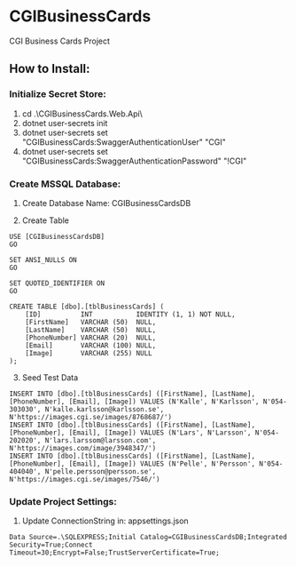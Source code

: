 # CGIBusinessCards
CGI Business Cards Project

## How to Install:

### Initialize Secret Store:
1. cd .\CGIBusinessCards.Web.Api\
2. dotnet user-secrets init
3. dotnet user-secrets set "CGIBusinessCards:SwaggerAuthenticationUser" "CGI"
4. dotnet user-secrets set "CGIBusinessCards:SwaggerAuthenticationPassword" "!CGI"

### Create MSSQL Database:
1. Create Database
Name: CGIBusinessCardsDB

2. Create Table
```
USE [CGIBusinessCardsDB]
GO

SET ANSI_NULLS ON
GO

SET QUOTED_IDENTIFIER ON
GO

CREATE TABLE [dbo].[tblBusinessCards] (
    [ID]          INT           IDENTITY (1, 1) NOT NULL,
    [FirstName]   VARCHAR (50)  NULL,
    [LastName]    VARCHAR (50)  NULL,
    [PhoneNumber] VARCHAR (20)  NULL,
    [Email]       VARCHAR (100) NULL,
    [Image]       VARCHAR (255) NULL
);
```

3. Seed Test Data
```
INSERT INTO [dbo].[tblBusinessCards] ([FirstName], [LastName], [PhoneNumber], [Email], [Image]) VALUES (N'Kalle', N'Karlsson', N'054-303030', N'kalle.karlsson@karlsson.se', N'https://images.cgi.se/images/8768687/')
INSERT INTO [dbo].[tblBusinessCards] ([FirstName], [LastName], [PhoneNumber], [Email], [Image]) VALUES (N'Lars', N'Larsson', N'054-202020', N'lars.larssom@larsson.com', N'https://images.com/image/3948347/')
INSERT INTO [dbo].[tblBusinessCards] ([FirstName], [LastName], [PhoneNumber], [Email], [Image]) VALUES (N'Pelle', N'Persson', N'054-404040', N'pelle.persson@persson.se', N'https://images.cgi.se/images/7546/')
```

### Update Project Settings:
1. Update ConnectionString in: appsettings.json 
```
Data Source=.\SQLEXPRESS;Initial Catalog=CGIBusinessCardsDB;Integrated Security=True;Connect Timeout=30;Encrypt=False;TrustServerCertificate=True;
```
